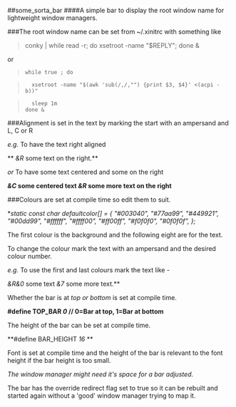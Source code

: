 ##some_sorta_bar
####A simple bar to display the root window name for lightweight window managers.

###The root window name can be set from ~/.xinitrc with something like

>	conky | while read -r; do xsetroot -name "$REPLY"; done &

or

>	  while true ; do

>		xsetroot -name "$(awk 'sub(/,/,"") {print $3, $4}' <(acpi -b))"

>		sleep 1m
>	  done &

###Alignment is set in the text by marking the start with an ampersand and L, C or R

*e.g.* To have the text right aligned

**
*&R* some text on the right.**

*or* To have some text centered and some on the right


***&C* some centered text *&R* some more text on the right**

###Colours are set at compile time so edit them to suit.

**static const char *defaultcolor[] = { "#003040", "#77aa99", "#449921", "#00dd99", "#ffffff", "#ffff00", "#ff00ff", "#f0f0f0", "#0f0f0f", };**

The first colour is the background and the following eight are for the text.

To change the colour mark the text with an ampersand and the desired colour number.

*e.g.* To use the first and last colours mark the text like -

**&R*&0* some text *&7* some more text.**

Whether the bar is at *top or bottom* is set at compile time.

**#define TOP_BAR *0*        // 0=Bar at top, 1=Bar at bottom**

The height of the bar can be set at compile time.

**#define BAR_HEIGHT *16*
**

Font is set at compile time and the height of the bar is relevant to the font height 
if the bar height is too small.

*The window manager might need it's space for a bar adjusted.*

The bar has the override redirect flag set to true so it can be rebuilt and started again without a 'good' window manager trying to map it.
